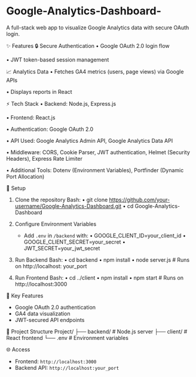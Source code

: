 # Google-Analytics-Dashboard-
A full-stack web app to visualize Google Analytics data with secure OAuth login.

✨ Features
🔒 Secure Authentication
•	Google OAuth 2.0 login flow

•	JWT token-based session management

📈 Analytics Data
•	Fetches GA4 metrics (users, page views) via Google APIs

•	Displays reports in React

⚡ Tech Stack
•	Backend: Node.js, Express.js

•	Frontend: React.js

•	Authentication: Google OAuth 2.0

•	API Used: Google Analytics Admin API, Google Analytics Data API

•	Middleware: CORS, Cookie Parser, JWT authentication, Helmet (Security Headers), Express Rate Limiter

•	Additional Tools: Dotenv (Environment Variables), Portfinder (Dynamic Port Allocation)

🚀 Setup
1. Clone the repository
   Bash:
•	git clone https://github.com/your-username/Google-Analytics-Dashboard.git
•	cd Google-Analytics-Dashboard
   
2. Configure Environment Variables
   - Add `.env` in `/backend` with:
•	GOOGLE_CLIENT_ID=your_client_id
•	GOOGLE_CLIENT_SECRET=your_secret
•	JWT_SECRET=your_jwt_secret
3. Run Backend
Bash:
•	cd backend
•	npm install
•	node server.js  # Runs on http://localhost: your_port

4.  Run Frontend
Bash:
•	cd ../client
•	npm install
•	npm start  # Runs on http://localhost:3000

🔧 Key Features
- Google OAuth 2.0 authentication
- GA4 data visualization
- JWT-secured API endpoints

📂 Project Structure
Project/
├── backend/      # Node.js server
├── client/       # React frontend
└── .env          # Environment variables

 🌐 Access
- Frontend: `http://localhost:3000`
- Backend API: `http://localhost:your_port`





